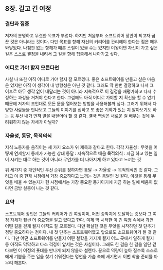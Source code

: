 ## 8장. 길고 긴 여정

### 결단과 집중
저자의 분명하고 뚜렷한 목표가 부럽다. 
하지만 처음부터 소프트웨어 장인이 되고자 꿈꾼 것은 아니라는 것이다.
다만 목표를 향해 자신의 커리어를 관리해야 한다는 점은 매우 와닿았다.
나침판 없는 항해가 때론 스릴이 있을 수는 있지만 이왕이면 자신이 가고 싶은 길은 스스로 결정을 내려서 그 길을 향해 집중해서 나아가고 싶다.

### 어디로 가야 할지 모른다면
사실 나 또한 아직 어디로 가야 할지 잘 모르겠다. 
좋은 소프트웨어를 만들고 싶은 마음은 있지만 아직 이 생각이 내 방향성은 아닌 것 같다.
그래도 딱 한번 결정하고 나서 그 이후로 아무 생각 없이 내달리는 것이 아니라
지속적으로 이 결정을 재평가하고 다시 수정하는 과정을 거쳐야 한다고 한다.
그럼에도 아직 어디로 가야할 지 확신을 할 수 없기 때문에 저자의 조언대로 모든 문을 열어보는 방법을 사용해볼까 싶다.
그러기 위해서 다양한 사람들을 만나보고 그들의 이야기를 접하고 또 좋은 기회가 있는 지 알아보기도 하는 등 우선 내가 먼저 발을 내딛어야 할 것 같다.
결국 핵심은 새로운 걸 배우는 것에 두려워하지 않는 자세가 아닐까?

### 자율성, 통달, 목적의식
지식 노동자를 움직이는 세 가지 요소가 위 제목과 같다고 한다.
각각 
자율성 : 무엇을 어떻게 언제할지 통제가 가능한 상태
통달 : 지속적으로 배움
목적의식 : 지금 하고 있는 일이 시키는 대로 하는 것이 아니라 무언가를 더 나아지게 하고 있다고 느끼는 것

위 세가지 중 개인적인 우선 순위를 정하자면 통달 -> 자율성 -> 목적의식인 것 같다.
그리고 이 중 현재 시점에서 가장 중요하다고 느끼는 것은 통달인 것 같다.
이것을 통해 무엇을 배울 수 있는지가 현 시점에서는 가장 중요한 동기이기에 지금 하는 일에 배움이 없다면 금방 실증이 나는 것 같다.

### 요약
소프트웨어 장인은 그들의 커리어가 긴 여정이며, 어떤 종착지에 도달하는 것보다 그 여정 자체가 훨씬 더 중요함을 알고 있다고 한다.
이제 막 시작한 이 긴 여정 속에서 과연 어떤 길을 걷게 될지 아직도 잘 모르겠다.
다만 확실한 것은 무엇을 시작하던 첫 단추가 정말 중요하다는 점이다.
내 첫 단추는 소프트웨어였고 앞으로도 소프트웨어가 될 것 같다.
다만 어떤 소프트웨어를 만들지 어떤 철학을 가지게 될지 어느 곳에서 일하게 될지 등 아직도 막막하고 다소 걱정이 앞서는 것은 사실이다.
그래도 한 걸음 한 걸을 일단 걷다보면 이 여정의 푯대를 만나게 되지 않을까 설렌다.
끝으로 역량이 높아 질수록 스스로에게 기쁨을 주는 일을 찾기 쉬워진다는 명언을 가슴 속에 새기면서 이번 학술 준비를 마무리 해본다.